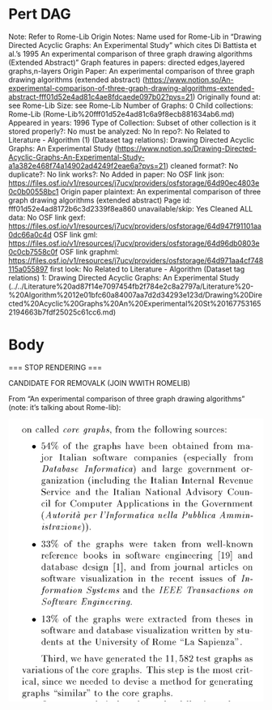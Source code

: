 # Pert DAG

Note: Refer to Rome-Lib
Origin Notes: Name used for Rome-Lib in “Drawing Directed Acyclic Graphs: An Experimental Study”  which cites Di Battista et al.’s 1995 An experimental comparison of three graph drawing algorithms (Extended Abstract)”
Graph features in papers: directed edges,layered graphs,n-layers
Origin Paper: An experimental comparison of three graph drawing algorithms (extended abstract) (https://www.notion.so/An-experimental-comparison-of-three-graph-drawing-algorithms-extended-abstract-fff01d52e4ad81c4ae8fdcaede097b02?pvs=21)
Originally found at: see Rome-Lib
Size: see Rome-Lib
Number of Graphs: 0
Child collections: Rome-Lib (Rome-Lib%20fff01d52e4ad81c6a9f8ecb881634ab6.md)
Appeared in years: 1996
Type of Collection: Subset of other collection
is it stored properly?: No
must be analyzed: No
In repo?: No
Related to Literature - Algorithm (1) (Dataset tag relations): Drawing Directed Acyclic Graphs: An Experimental Study (https://www.notion.so/Drawing-Directed-Acyclic-Graphs-An-Experimental-Study-a1a382e468f74a14902ad4249f2eae6a?pvs=21)
cleaned format?: No
duplicate?: No
link works?: No
Added in paper: No
OSF link json: https://files.osf.io/v1/resources/j7ucv/providers/osfstorage/64d90ec4803e0c0b00558bc1
Origin paper plaintext: An experimental comparison of three graph drawing algorithms (extended abstract)
Page id: fff01d52e4ad8172b6c3d2339f8ea860
unavailable/skip: Yes
Cleaned ALL data: No
OSF link gexf: https://files.osf.io/v1/resources/j7ucv/providers/osfstorage/64d947f91101aa0dc66a0c4d
OSF link gml: https://files.osf.io/v1/resources/j7ucv/providers/osfstorage/64d96db0803e0c0cb7558c0f
OSF link graphml: https://files.osf.io/v1/resources/j7ucv/providers/osfstorage/64d971aa4cf748115a055897
first look: No
Related to Literature - Algorithm (Dataset tag relations) 1: Drawing Directed Acyclic Graphs: An Experimental Study (../../Literature%20ad87f14e7097454fb2f784e2c8a2797a/Literature%20-%20Algorithm%2012e01bfc60a84007aa7d2d34293e123d/Drawing%20Directed%20Acyclic%20Graphs%20An%20Experimental%20St%201677531652194663b7fdf25025c61cc6.md)

# Body

=== STOP RENDERING ===

CANDIDATE FOR REMOVALK (JOIN WWITH ROMELIB)

From “An experimental comparison of three graph drawing algorithms” (note: it’s talking about Rome-lib):

![Screen Shot 2023-05-09 at 1.22.31 PM.png](../../../Benchmark%20datasets%2064e0439269f9497799025562a4087ce1/Pert%20DAG%2096b0f23e2c66409c928697e247c77d7c/Screen_Shot_2023-05-09_at_1.22.31_PM.png)